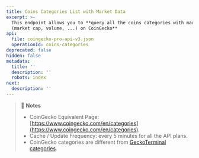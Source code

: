 ```yaml
---
title: Coins Categories List with Market Data
excerpt: >-
  This endpoint allows you to **query all the coins categories with market data
  (market cap, volume, ...) on CoinGecko**
api:
  file: coingecko-pro-api-v3.json
  operationId: coins-categories
deprecated: false
hidden: false
metadata:
  title: ''
  description: ''
  robots: index
next:
  description: ''
---
```

> 📘 **Notes**
>
> * CoinGecko Equivalent Page: [https://www.coingecko.com/en/categories](https://www.coingecko.com/en/categories).
> * Cache / Update Frequency: every 5 minutes for all the API plans.
> * CoinGecko categories are different from [GeckoTerminal categories](https://docs.coingecko.com/reference/categories-list).

